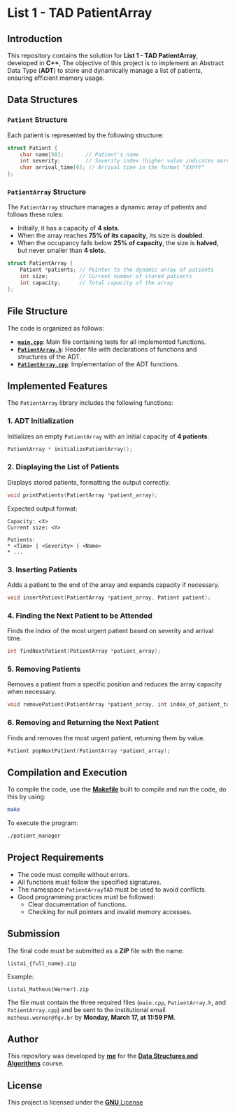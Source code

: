 # List 1 - TAD PatientArray

## Introduction
This repository contains the solution for **List 1 - TAD PatientArray**, developed in **C++**, The objective of this project is to implement an Abstract Data Type (**ADT**) to store and dynamically manage a list of patients, ensuring efficient memory usage.

## Data Structures

### `Patient` Structure
Each patient is represented by the following structure:

```cpp
struct Patient {
    char name[50];       // Patient's name
    int severity;        // Severity index (higher value indicates more severe condition)
    char arrival_time[6]; // Arrival time in the format "XXhYY"
};
```

### `PatientArray` Structure
The `PatientArray` structure manages a dynamic array of patients and follows these rules:
- Initially, it has a capacity of **4 slots**.
- When the array reaches **75% of its capacity**, its size is **doubled**.
- When the occupancy falls below **25% of capacity**, the size is **halved**, but never smaller than **4 slots**.

```cpp
struct PatientArray {
    Patient *patients; // Pointer to the dynamic array of patients
    int size;          // Current number of stored patients
    int capacity;      // Total capacity of the array
};
```

## File Structure
The code is organized as follows:
- [**`main.cpp`**](https://github.com/arthurabello/eda-lista-1/blob/main/main.cpp): Main file containing tests for all implemented functions.
- [**`PatientArray.h`**](https://github.com/arthurabello/eda-lista-1/blob/main/PatientArray.h): Header file with declarations of functions and structures of the ADT.
- [**`PatientArray.cpp`**](https://github.com/arthurabello/eda-lista-1/blob/main/PatientArray.cpp): Implementation of the ADT functions.

## Implemented Features
The `PatientArray` library includes the following functions:

### 1. ADT Initialization
Initializes an empty `PatientArray` with an initial capacity of **4 patients**.
```cpp
PatientArray * initializePatientArray();
```

### 2. Displaying the List of Patients
Displays stored patients, formatting the output correctly.
```cpp
void printPatients(PatientArray *patient_array);
```
Expected output format:
```
Capacity: <X>
Current size: <Y>

Patients:
* <Time> | <Severity> | <Name>
* ...
```

### 3. Inserting Patients
Adds a patient to the end of the array and expands capacity if necessary.
```cpp
void insertPatient(PatientArray *patient_array, Patient patient);
```

### 4. Finding the Next Patient to be Attended
Finds the index of the most urgent patient based on severity and arrival time.
```cpp
int findNextPatient(PatientArray *patient_array);
```

### 5. Removing Patients
Removes a patient from a specific position and reduces the array capacity when necessary.
```cpp
void removePatient(PatientArray *patient_array, int index_of_patient_to_be_removed);
```

### 6. Removing and Returning the Next Patient
Finds and removes the most urgent patient, returning them by value.
```cpp
Patient popNextPatient(PatientArray *patient_array);
```

## Compilation and Execution
To compile the code, use the [**Makefile**](https://github.com/arthurabello/eda-lista-1/blob/main/Makefile) built to compile and run the code, do this by using:

```sh
make
```

To execute the program:

```sh
./patient_manager
```

## Project Requirements
- The code must compile without errors.
- All functions must follow the specified signatures.
- The namespace `PatientArrayTAD` must be used to avoid conflicts.
- Good programming practices must be followed:
  - Clear documentation of functions.
  - Checking for null pointers and invalid memory accesses.
  
## Submission
The final code must be submitted as a **ZIP** file with the name:
```
lista1_{full_name}.zip
```
Example:
```
lista1_Matheus(Werner).zip
```
The file must contain the three required files (`main.cpp`, `PatientArray.h`, and `PatientArray.cpp`) and be sent to the institutional email `matheus.werner@fgv.br` by **Monday, March 17, at 11:59 PM**.

## Author
This repository was developed by **[me](https://github.com/arthurabello)** for the [**Data Structures and Algorithms**](https://github.com/matwerner/fgv-ed) course.

## License
This project is licensed under the [**GNU** License](https://github.com/arthurabello/EDA-Lista-1/blob/main/LICENSE)